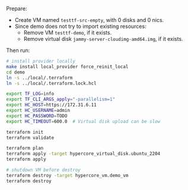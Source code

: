 Prepare:
 - Create VM named `testtf-src-empty`, with 0 disks and 0 nics.
 - Since demo does not try to import existing resources:
    - Remove VM `testtf-demo`, if it exists.
    - Remove virtual disk `jammy-server-cloudimg-amd64.img`, if it exists.

Then run:

```bash
# install provider locally
make install local_provider force_reinit_local
cd demo
ln -s ../local/.terraform
ln -s ../local/.terraform.lock.hcl

export TF_LOG=info
export TF_CLI_ARGS_apply="-parallelism=1"
export HC_HOST=https://172.31.6.11
export HC_USERNAME=admin
export HC_PASSWORD=TODO
export HC_TIMEOUT=600.0  # Virtual disk upload can be slow

terraform init
terraform validate

terraform plan
terraform apply -target hypercore_virtual_disk.ubuntu_2204
terraform apply

# shutdown VM before destroy
terraform destroy -target hypercore_vm.demo_vm
terraform destroy
```
